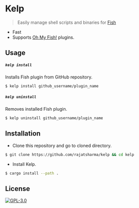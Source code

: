 # Kelp

> Easily manage shell scripts and binaries for [Fish](https://fishshell.com/)

- Fast
- Supports [Oh My Fish!](https://github.com/oh-my-fish/packages-main) plugins.

## Usage

##### `kelp install`

Installs Fish plugin from GitHub repository.

```sh
$ kelp install github_username/plugin_name
```

##### `kelp uninstall`

Removes installed Fish plugin.

```sh
$ kelp uninstall github_username/plugin_name
```

## Installation

- Clone this repository and go to cloned directory.

```sh
$ git clone https://github.com/rajatsharma/kelp && cd kelp
```

- Install Kelp.

```sh
$ cargo install --path .
```

## License

[![GPL-3.0](https://img.shields.io/badge/-GPL3-black?style=flat-square)](https://github.com/rajatsharma/binnacle/blob/master/COPYING)
